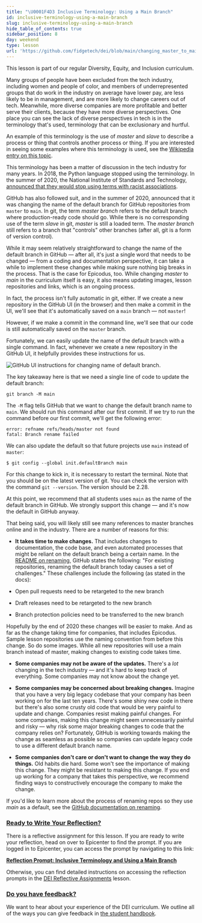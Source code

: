 ```yaml
---
title: "\U0001F4D3 Inclusive Terminology: Using a Main Branch"
id: inclusive-terminology-using-a-main-branch
slug: inclusive-terminology-using-a-main-branch
hide_table_of_contents: true
sidebar_position: 8
day: weekend
type: lesson
url: 'https://github.com/fidgetech/dei/blob/main/changing_master_to_main_gh.md'
---
```


This lesson is part of our regular Diversity, Equity, and Inclusion curriculum.

Many groups of people have been excluded from the tech industry, including women and people of color, and members of underrepresented groups that do work in the industry on average have lower pay, are less likely to be in management, and are more likely to change careers out of tech. Meanwhile, more diverse companies are more profitable and better serve their clients, because they have more diverse perspectives. One place you can see the lack of diverse perspectives in tech is in the terminology that's used, terminology that can be exclusionary and hurtful. 

An example of this terminology is the use of _master_ and _slave_ to describe a process or thing that controls another process or thing. If you are interested in seeing some examples where this terminology is used, see the [Wikipedia entry on this topic](https://en.wikipedia.org/wiki/Master/slave_(technology)).
 
This terminology has been a matter of discussion in the tech industry for many years. In 2018, the Python language stopped using the terminology. In the summer of 2020, the National Institute of Standards and Technology, [announced that they would stop using terms with racist associations](https://www.politico.com/news/2020/06/25/agency-ends-use-technology-terms-racist-associations-339880).
 
GitHub has also followed suit, and in the summer of 2020, announced that it was changing the name of the default branch for GitHub repositories from `master` to `main`. In git, the term _master branch_ refers to the default branch where production-ready code should go. While there is no corresponding use of the term _slave_ in git, _master_ is still a loaded term. The _master branch_ still refers to a branch that "controls" other branches (after all, git is a form of version control).
 
While it may seem relatively straightforward to change the name of the default branch in GitHub — after all, it's just a single word that needs to be changed — from a coding and documentation perspective, it can take a while to implement these changes while making sure nothing big breaks in the process. That is the case for Epicodus, too. While changing _master_ to _main_ in the curriculum itself is easy, it also means updating images, lesson repositories and links, which is an ongoing process.
 
In fact, the process isn't fully automatic in git, either. If we create a new repository in the GitHub UI (in the browser) and then make a commit in the UI, we'll see that it's automatically saved on a `main` branch — not `master`!
 
However, if we make a commit in the command line, we'll see that our code is still automatically saved on the `master` branch.
 
Fortunately, we can easily update the name of the default branch with a single command. In fact, whenever we create a new repository in the GitHub UI, it helpfully provides these instructions for us.

![GitHub UI instructions for changing name of default branch.](https://learnhowtoprogram.s3.us-west-2.amazonaws.com/DEI-Images/github-ui-git-instructions.png)

The key takeaway here is that we need a single line of code to update the default branch:

```
git branch -M main
```

The `-M` flag tells GitHub that we want to change the default branch name to `main`. We should run this command after our first commit. If we try to run the command before our first commit, we'll get the following error:

```
error: refname refs/heads/master not found
fatal: Branch rename failed
```

We can also update the default so that future projects use `main` instead of `master`:

```
$ git config --global init.defaultBranch main
```

For this change to kick in, it is necessary to restart the terminal. Note that you should be on the latest version of git. You can check the version with the command `git --version`. The version should be 2.28.

At this point, we recommend that all students uses `main` as the name of the default branch in GitHub. We strongly support this change — and it's now the default in GitHub anyway.

That being said, you will likely still see many references to master branches online and in the industry. There are a number of reasons for this:
 
* **It takes time to make changes.** That includes changes to documentation, the code base, and even automated processes that might be reliant on the default branch being a certain name. In the [README on renaming](https://github.com/github/renaming), GitHub states the following: "For existing repositories, renaming the default branch today causes a set of challenges." These challenges include the following (as stated in the docs):
 
 * Open pull requests need to be retargeted to the new branch
 * Draft releases need to be retargeted to the new branch
 * Branch protection policies need to be transferred to the new branch
 
Hopefully by the end of 2020 these changes will be easier to make. And as far as the change taking time for companies, that includes Epicodus. Sample lesson repositories use the naming convention from before this change. So do some images. While all new repositories will use a main branch instead of master, making changes to existing code takes time.
 
* **Some companies may not be aware of the updates.** There's a _lot_ changing in the tech industry — and it's hard to keep track of everything. Some companies may not know about the change yet.
 
* **Some companies may be concerned about breaking changes.** Imagine that you have a very big legacy codebase that your company has been working on for the last ten years. There's some shiny new code in there but there's also some crusty old code that would be very painful to update and change. Companies resist making painful changes. For some companies, making this change might seem unnecessarily painful and risky — why risk some major breaking changes to code that the company relies on? Fortunately, GitHub is working towards making the change as seamless as possible so companies can update legacy code to use a different default branch name.
 
* **Some companies don't care or don't want to change the way they do things.** Old habits die hard. Some won't see the importance of making this change. They might be resistant to making this change. If you end up working for a company that takes this perspective, we recommend finding ways to constructively encourage the company to make the change.
 
If you'd like to learn more about the process of renaming repos so they use _main_ as a default, see the [GitHub documentation on renaming](https://github.com/github/renaming).

### [Ready to Write Your Reflection?](#ready-to-write-your-reflection)

There is a reflective assignment for this lesson. If you are ready to write your reflection, head on over to Epicenter to find the prompt. If you are logged in to Epicenter, you can access the prompt by navigating to this link:

**<span class="glyphicon glyphicon-link"></span> [Reflection Prompt: Inclusive Terminology and Using a Main Branch](https://epicenter.epicodus.com/journals?title=Inclusive+Terminology:+Using+a+Main+Branch)** 

Otherwise, you can find detailed instructions on accessing the reflection prompts in the [DEI Reflective Assignments](/pre-work/getting-started-at-epicodus/dei-reflective-assignments#finding-the-reflection-prompts) lesson.

### [Do you have feedback?](#do-you-have-feedback)

We want to hear about your experience of the DEI curriculum. We outline all of the ways you can give feedback in [the student handbook](/student-handbook#giving-feedback).